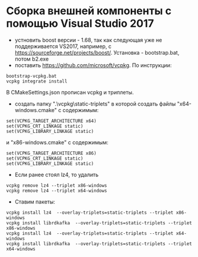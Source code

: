# Сборка внешней компоненты с помощью Visual Studio 2017
- устновить boost версии - 1.68, так как следующая уже не поддерживается VS2017, например,  с https://sourceforge.net/projects/boost/. Установка - bootstrap.bat, потом b2.exe
- поставить https://github.com/microsoft/vcpkg. По инструкции:
 ```
 bootstrap-vcpkg.bat
vcpkg integrate install
 ```
В CMakeSettings.json прописан vcpkg и триплеты.
- создать папку ".\vcpkg\static-triplets" в которой создать файлы "x64-windows.cmake" с содержимым:
 ```
set(VCPKG_TARGET_ARCHITECTURE x64)
set(VCPKG_CRT_LINKAGE static)
set(VCPKG_LIBRARY_LINKAGE static)
 ```
и "x86-windows.cmake" с содержимым:
 ```
set(VCPKG_TARGET_ARCHITECTURE x86)
set(VCPKG_CRT_LINKAGE static)
set(VCPKG_LIBRARY_LINKAGE static)
 ```
- Если ранее стоял lz4, то удалить
 ```
vcpkg remove lz4 --triplet x86-windows
vcpkg remove lz4 --triplet x64-windows
 ```
- Ставим пакеты:
 ```
vcpkg install lz4  --overlay-triplets=static-triplets --triplet x86-windows
vcpkg install librdkafka  --overlay-triplets=static-triplets --triplet x86-windows
vcpkg install lz4  --overlay-triplets=static-triplets --triplet x64-windows
vcpkg install librdkafka  --overlay-triplets=static-triplets --triplet x64-windows
 ```

